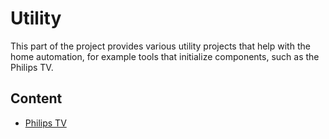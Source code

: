 # Utility

This part of the project provides various utility projects that help with the home automation, for example tools that initialize components, such as the Philips TV.


## Content

* [Philips TV](./philips-tv)
